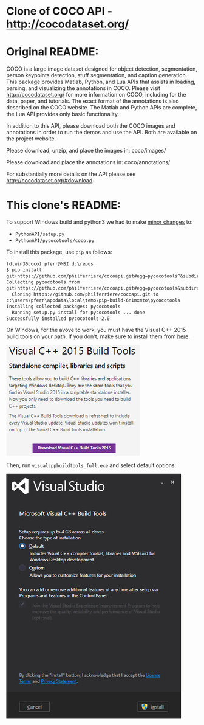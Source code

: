 Clone of COCO API - http://cocodataset.org/
===========================================

# Original README:

COCO is a large image dataset designed for object detection, segmentation, person keypoints detection, stuff segmentation, and caption generation. This package provides Matlab, Python, and Lua APIs that assists in loading, parsing, and visualizing the annotations in COCO. Please visit http://cocodataset.org/ for more information on COCO, including for the data, paper, and tutorials. The exact format of the annotations is also described on the COCO website. The Matlab and Python APIs are complete, the Lua API provides only basic functionality.

In addition to this API, please download both the COCO images and annotations in order to run the demos and use the API. Both are available on the project website.

Please download, unzip, and place the images in: coco/images/

Please download and place the annotations in: coco/annotations/

For substantially more details on the API please see http://cocodataset.org/#download.

# This clone's README:

To support Windows build and python3 we had to make [minor changes](https://github.com/cocodataset/cocoapi/compare/master...philferriere:master#diff-49ecc5c8e93163121e2cc2eb6b1fca2c) to:

- `PythonAPI/setup.py`
- `PythonAPI/pycocotools/coco.py`

To install this package, use `pip` as follows:

```
(dlwin36coco) pferr@MSI d:\repos
$ pip install git+https://github.com/philferriere/cocoapi.git#egg=pycocotools^&subdirectory=PythonAPI
Collecting pycocotools from git+https://github.com/philferriere/cocoapi.git#egg=pycocotools&subdirectory=PythonAPI
  Cloning https://github.com/philferriere/cocoapi.git to c:\users\pferr\appdata\local\temp\pip-build-6n1mxmto\pycocotools
Installing collected packages: pycocotools
  Running setup.py install for pycocotools ... done
Successfully installed pycocotools-2.0
```

On Windows, for the avove to work, you must have the Visual C++ 2015 build tools on your path. If you don't, make sure to install them from [here](http://landinghub.visualstudio.com/visual-cpp-build-tools):

![](img/download.png)

Then, run `visualcppbuildtools_full.exe` and select default options:

![](img/install.png)

